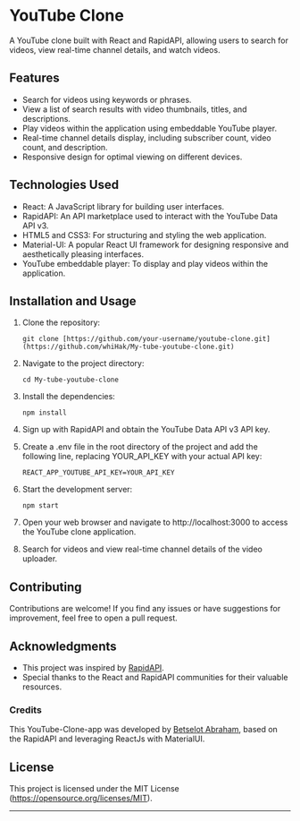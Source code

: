 
# YouTube Clone

A YouTube clone built with React and RapidAPI, allowing users to search for videos, view real-time channel details, and watch videos.

## Features

- Search for videos using keywords or phrases.
- View a list of search results with video thumbnails, titles, and descriptions.
- Play videos within the application using embeddable YouTube player.
- Real-time channel details display, including subscriber count, video count, and description.
- Responsive design for optimal viewing on different devices.

## Technologies Used

- React: A JavaScript library for building user interfaces.
- RapidAPI: An API marketplace used to interact with the YouTube Data API v3.
- HTML5 and CSS3: For structuring and styling the web application.
- Material-UI: A popular React UI framework for designing responsive and aesthetically pleasing interfaces.
- YouTube embeddable player: To display and play videos within the application.

## Installation and Usage

1. Clone the repository:

   ```
   git clone [https://github.com/your-username/youtube-clone.git](https://github.com/whiHak/My-tube-youtube-clone.git)
   ```

2. Navigate to the project directory:

   ```
   cd My-tube-youtube-clone
   ```

3. Install the dependencies:

   ```
   npm install
   ```

4. Sign up with RapidAPI and obtain the YouTube Data API v3 API key.

5. Create a .env file in the root directory of the project and add the following line, replacing YOUR_API_KEY with your actual API key:

   ```
   REACT_APP_YOUTUBE_API_KEY=YOUR_API_KEY
   ```

6. Start the development server:

   ```
   npm start
   ```

7. Open your web browser and navigate to http://localhost:3000 to access the YouTube clone application.

8. Search for videos and view real-time channel details of the video uploader.

## Contributing

Contributions are welcome! If you find any issues or have suggestions for improvement, feel free to open a pull request.

## Acknowledgments

- This project was inspired by [RapidAPI](https://rapidapi.com/hub).
- Special thanks to the React and RapidAPI communities for their valuable resources.


### Credits

This YouTube-Clone-app was developed by [Betselot Abraham](https://www.linkedin.com/in/betselot-abraham-184753285), based on the RapidAPI and leveraging ReactJs with MaterialUI.

## License

This project is licensed under the MIT License (https://opensource.org/licenses/MIT).

---


